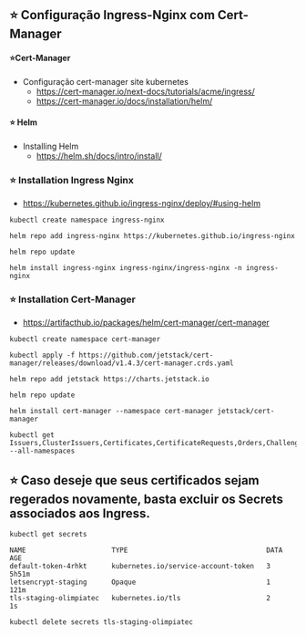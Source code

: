 ## ⭐ Configuração Ingress-Nginx com Cert-Manager

#### ⭐Cert-Manager
- Configuração cert-manager site kubernetes 
  - https://cert-manager.io/next-docs/tutorials/acme/ingress/
  - https://cert-manager.io/docs/installation/helm/

#### ⭐ Helm
- Installing Helm
  - https://helm.sh/docs/intro/install/
  
### ⭐ Installation Ingress Nginx
- https://kubernetes.github.io/ingress-nginx/deploy/#using-helm

```
kubectl create namespace ingress-nginx
```

```
helm repo add ingress-nginx https://kubernetes.github.io/ingress-nginx

helm repo update

helm install ingress-nginx ingress-nginx/ingress-nginx -n ingress-nginx
```

### ⭐ Installation Cert-Manager
- https://artifacthub.io/packages/helm/cert-manager/cert-manager

```
kubectl create namespace cert-manager
```

```
kubectl apply -f https://github.com/jetstack/cert-manager/releases/download/v1.4.3/cert-manager.crds.yaml
```

```
helm repo add jetstack https://charts.jetstack.io

helm repo update

helm install cert-manager --namespace cert-manager jetstack/cert-manager
```

```
kubectl get Issuers,ClusterIssuers,Certificates,CertificateRequests,Orders,Challenges --all-namespaces
```

## ⭐ Caso deseje que seus certificados sejam regerados novamente, basta excluir os Secrets associados aos Ingress.

```
kubectl get secrets
```

```
NAME                     TYPE                                  DATA   AGE
default-token-4rhkt      kubernetes.io/service-account-token   3      5h51m
letsencrypt-staging      Opaque                                1      121m
tls-staging-olimpiatec   kubernetes.io/tls                     2      1s
```

```
kubectl delete secrets tls-staging-olimpiatec
```

